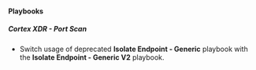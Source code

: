 
#### Playbooks
##### Cortex XDR - Port Scan
- Switch usage of deprecated **Isolate Endpoint - Generic** playbook with the **Isolate Endpoint - Generic V2** playbook.
